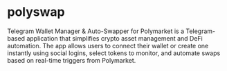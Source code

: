 # polyswap

Telegram Wallet Manager & Auto-Swapper for Polymarket is a Telegram-based application that simplifies crypto asset management and DeFi automation. The app allows users to connect their wallet or create one instantly using social logins, select tokens to monitor, and automate swaps based on real-time triggers from Polymarket.